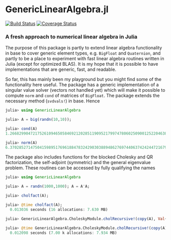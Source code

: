 # GenericLinearAlgebra.jl
<!-- [![StatsBase](http://pkg.julialang.org/badges/StatsBase_0.4.svg)](http://pkg.julialang.org/?pkg=StatsBase&ver=0.4) -->
[![Build Status](https://travis-ci.org/andreasnoack/GenericLinearAlgebra.jl.svg?branch=master)](https://travis-ci.org/andreasnoack/GenericLinearAlgebra.jl)
[![Coverage Status](https://coveralls.io/repos/github/andreasnoack/GenericLinearAlgebra.jl/badge.svg?branch=master&service=github)](https://coveralls.io/github/andreasnoack/GenericLinearAlgebra.jl?branch=master)

### A fresh approach to numerical linear algebra in Julia

The purpose of this package is partly to extend linear algebra functionality in base to cover generic element types, e.g. `BigFloat` and `Quaternion`, and partly to be a place to experiment with fast linear algebra routines written in Julia (except for optimized BLAS). It is my hope that it is possible to have implementations that are generic, fast, and readable.

So far, this has mainly been my playground but you might find some of the functionality here useful. The package has a generic implementation of a singular value solver (vectors not handled yet) which will make it possible to compute `norm` and `cond` of matrices of `BigFloat`. The package extends the necessary method (`svdvals!`) in base. Hence

```jl
julia> using GenericLinearAlgebra

julia> A = big(randn(10,10));

julia> cond(A)
1.266829904721752610946505846921202851190952179974780602509001252204638657237828e+03

julia> norm(A)
6.370285271475041598951769618847832429030388948627697440637424244721679386430589
```

The package also includes functions for the blocked Cholesky and QR factorization, the self-adjoint (symmetric) and the general eigenvalue problem. These routines can be accessed by fully qualifying the names

```jl
julia> using GenericLinearAlgebra

julia> A = randn(1000,1000); A = A'A;

julia> cholfact(A);

julia> @time cholfact(A);
  0.013036 seconds (16 allocations: 7.630 MB)

julia> GenericLinearAlgebra.CholeskyModule.cholRecursive!(copy(A), Val{:L});

julia> @time GenericLinearAlgebra.CholeskyModule.cholRecursive!(copy(A), Val{:L});
  0.012098 seconds (7.00 k allocations: 7.934 MB)
```
